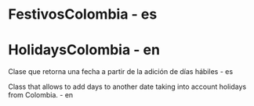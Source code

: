 # FestivosColombia - es
# HolidaysColombia - en

Clase que retorna una fecha a partir de la adición de días hábiles - es

Class that allows to add days to another date taking into account holidays from Colombia. - en
